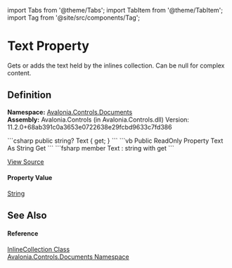 import Tabs from '@theme/Tabs'; 
import TabItem from '@theme/TabItem'; 
import Tag from '@site/src/components/Tag'; 

# Text Property


Gets or adds the text held by the inlines collection. Can be null for complex content.



## Definition
**Namespace:** <a href="N_Avalonia_Controls_Documents">Avalonia.Controls.Documents</a>  
**Assembly:** Avalonia.Controls (in Avalonia.Controls.dll) Version: 11.2.0+68ab391c0a3653e0722638e29fcbd9633c7fd386

<Tabs groupId="api-code-preview">
<TabItem value="csharp" label="C#">
```csharp
public string? Text { get; }
```
</TabItem>
<TabItem value="vb" label="VB">
```vb
Public ReadOnly Property Text As String
	Get
```
</TabItem>
<TabItem value="fsharp" label="F#">
```fsharp
member Text : string with get
```
</TabItem>
</Tabs>



<a href="https://github.com/AvaloniaUI/Avalonia/tree/master/srcAvalonia.Controls/Documents/InlineCollection.cs#L67" title="View the source code">View Source</a>



#### Property Value
<a href="https://learn.microsoft.com/dotnet/api/system.string" target="_blank" rel="noopener noreferrer">String</a>

## See Also


#### Reference
<a href="T_Avalonia_Controls_Documents_InlineCollection">InlineCollection Class</a>  
<a href="N_Avalonia_Controls_Documents">Avalonia.Controls.Documents Namespace</a>  
